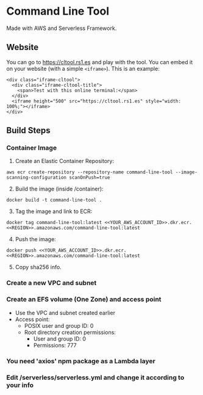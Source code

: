# Command Line Tool
Made with AWS and Serverless Framework.

## Website

You can go to <https://cltool.rs1.es> and play with the tool. You can embed it on your website (with a simple `<iframe>`). This is an example:
```
<div class="iframe-cltool">
  <div class="iframe-cltool-title">
    <span>Test with this online terminal:</span>
  </div>
  <iframe height="500" src="https://cltool.rs1.es" style="width: 100%;"></iframe>
</div>
```

## Build Steps
### Container Image
1. Create an Elastic Container Repository:
```
aws ecr create-repository --repository-name command-line-tool --image-scanning-configuration scanOnPush=true
```
2. Build the image (inside /container):
```
docker build -t command-line-tool .
```
3. Tag the image and link to ECR:
```
docker tag command-line-tool:latest <<YOUR_AWS_ACCOUNT_ID>>.dkr.ecr.<<REGION>>.amazonaws.com/command-line-tool:latest
```
4. Push the image:
```
docker push <<YOUR_AWS_ACCOUNT_ID>>.dkr.ecr.<<REGION>>.amazonaws.com/command-line-tool:latest
```
5. Copy sha256 info.

### Create a new VPC and subnet
### Create an EFS volume (One Zone) and access point
- Use the VPC and subnet created earlier
- Access point:
  - POSIX user and group ID: 0
  - Root directory creation permissions:
    - User and group ID: 0
    - Permissions: 777

### You need 'axios' npm package as a Lambda layer 
### Edit /serverless/serverless.yml and change it according to your info
